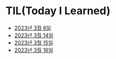 # TIL(Today I Learned)

- [2023년 3월 6일](https://lab.ssafy.com/s08-bigdata-recom-sub2/S08P22B208/-/blob/juseong/TIL/김주성/days/readme_0306.md)
- [2023년 3월 14일](https://lab.ssafy.com/s08-bigdata-recom-sub2/S08P22B208/-/blob/juseong/TIL/김주성/days/readme_0314.md)
- [2023년 3월 15일](https://lab.ssafy.com/s08-bigdata-recom-sub2/S08P22B208/-/blob/juseong/TIL/김주성/days/readme_0315.md)
- [2023년 3월 16일](https://lab.ssafy.com/s08-bigdata-recom-sub2/S08P22B208/-/blob/juseong/TIL/김주성/days/readme_0316.md)
